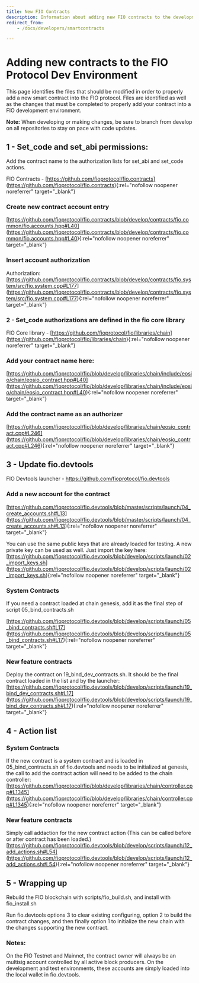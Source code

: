 ```yaml
---
title: New FIO Contracts
description: Information about adding new FIO contracts to the development environment
redirect_from:
    - /docs/developers/smartcontracts

---
```


# Adding new contracts to the FIO Protocol Dev Environment
This page identifies the files that should be modified in order to properly add a new smart contract into the FIO protocol. Files are identified as well as the changes that must be completed to properly add your contract into a FIO development environment.

**Note:** When developing or making changes, be sure to branch from develop on all repositories to stay on pace with code updates.

## 1 - Set_code and set_abi permissions:

Add the contract name to the authorization lists for set_abi and set_code actions.

FIO Contracts - [https://github.com/fioprotocol/fio.contracts] (https://github.com/fioprotocol/fio.contracts){:rel="nofollow noopener noreferrer" target="_blank"}    

### Create new contract account entry

[https://github.com/fioprotocol/fio.contracts/blob/develop/contracts/fio.common/fio.accounts.hpp#L40] (https://github.com/fioprotocol/fio.contracts/blob/develop/contracts/fio.common/fio.accounts.hpp#L40){:rel="nofollow noopener noreferrer" target="_blank"} 

 
### Insert account authorization

Authorization: [https://github.com/fioprotocol/fio.contracts/blob/develop/contracts/fio.system/src/fio.system.cpp#L177] (https://github.com/fioprotocol/fio.contracts/blob/develop/contracts/fio.system/src/fio.system.cpp#L177){:rel="nofollow noopener noreferrer" target="_blank"} 


### 2 - Set_code authorizations are defined in the fio core library

FIO Core library - [https://github.com/fioprotocol/fio/libraries/chain] (https://github.com/fioprotocol/fio/libraries/chain){:rel="nofollow noopener noreferrer" target="_blank"} 

### Add your contract name here:
[https://github.com/fioprotocol/fio/blob/develop/libraries/chain/include/eosio/chain/eosio_contract.hpp#L40] (https://github.com/fioprotocol/fio/blob/develop/libraries/chain/include/eosio/chain/eosio_contract.hpp#L40){:rel="nofollow noopener noreferrer" target="_blank"} 


### Add the contract name as an authorizer 

[https://github.com/fioprotocol/fio/blob/develop/libraries/chain/eosio_contract.cpp#L246] (https://github.com/fioprotocol/fio/blob/develop/libraries/chain/eosio_contract.cpp#L246){:rel="nofollow noopener noreferrer" target="_blank"} 

## 3 - Update fio.devtools

FIO Devtools launcher - https://github.com/fioprotocol/fio.devtools

### Add a new account for the contract

[https://github.com/fioprotocol/fio.devtools/blob/master/scripts/launch/04_create_accounts.sh#L13] (https://github.com/fioprotocol/fio.devtools/blob/master/scripts/launch/04_create_accounts.sh#L13){:rel="nofollow noopener noreferrer" target="_blank"} 

You can use the same public keys that are already loaded for testing. A new private key can be used as well. Just import the key here:
[https://github.com/fioprotocol/fio.devtools/blob/develop/scripts/launch/02_import_keys.sh] (https://github.com/fioprotocol/fio.devtools/blob/develop/scripts/launch/02_import_keys.sh){:rel="nofollow noopener noreferrer" target="_blank"} 

### System Contracts

If you need a contract loaded at chain genesis, add it as the final step of script 05_bind_contracts.sh

[https://github.com/fioprotocol/fio.devtools/blob/develop/scripts/launch/05_bind_contracts.sh#L17] (https://github.com/fioprotocol/fio.devtools/blob/develop/scripts/launch/05_bind_contracts.sh#L17){:rel="nofollow noopener noreferrer" target="_blank"} 

### New feature contracts

Deploy the contract on 19_bind_dev_contracts.sh. It should be the final contract loaded in the list and by the launcher:
[https://github.com/fioprotocol/fio.devtools/blob/develop/scripts/launch/19_bind_dev_contracts.sh#L17] (https://github.com/fioprotocol/fio.devtools/blob/develop/scripts/launch/19_bind_dev_contracts.sh#L17){:rel="nofollow noopener noreferrer" target="_blank"} 

## 4 - Action list 

### System Contracts

If the new contract is a system contract and is loaded in 05_bind_contracts.sh of fio.devtools and needs to be initialized at genesis, the call to add the contract action will need to be added to the chain controller:
[https://github.com/fioprotocol/fio/blob/develop/libraries/chain/controller.cpp#L1345] (https://github.com/fioprotocol/fio/blob/develop/libraries/chain/controller.cpp#L1345){:rel="nofollow noopener noreferrer" target="_blank"} 

### New feature contracts

Simply call addaction for the new contract action (This can be called before or after contract has been loaded.)
[https://github.com/fioprotocol/fio.devtools/blob/develop/scripts/launch/12_add_actions.sh#L54] (https://github.com/fioprotocol/fio.devtools/blob/develop/scripts/launch/12_add_actions.sh#L54){:rel="nofollow noopener noreferrer" target="_blank"} 


## 5 - Wrapping up

Rebuild the FIO blockchain with scripts/fio_build.sh, and install with fio_install.sh

Run fio.devtools options 3 to clear existing configuring, option 2 to build the contract changes, and then finally option 1 to initialize the new chain with the changes supporting the new contract.


### **Notes:**

On the FIO Testnet and Mainnet, the contract owner will always be an multisig account controlled by all active block producers. On the development and test environments, these accounts are simply loaded into the local wallet in fio.devtools.



